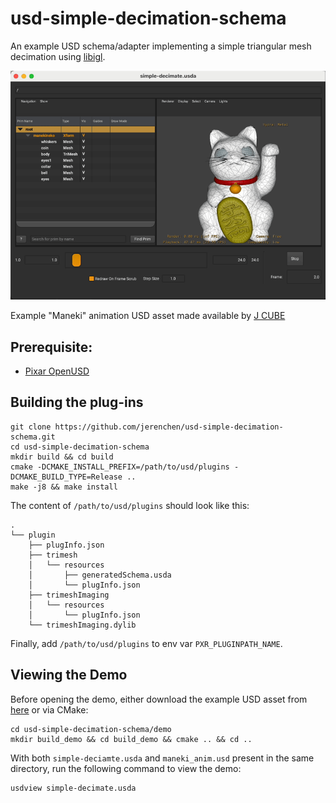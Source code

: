 # usd-simple-decimation-schema
An example USD schema/adapter implementing a simple triangular mesh decimation using [libigl](https://github.com/libigl/libigl).

![demo](demo/decimate.gif)

Example "Maneki" animation USD asset made available by [J CUBE](https://j-cube.jp/solutions/multiverse/assets/)

## Prerequisite:
* [Pixar OpenUSD](https://github.com/PixarAnimationStudios/OpenUSD)

## Building the plug-ins
```shell
git clone https://github.com/jerenchen/usd-simple-decimation-schema.git
cd usd-simple-decimation-schema
mkdir build && cd build
cmake -DCMAKE_INSTALL_PREFIX=/path/to/usd/plugins -DCMAKE_BUILD_TYPE=Release ..
make -j8 && make install
```
The content of `/path/to/usd/plugins` should look like this:
```shell
.
└── plugin
    ├── plugInfo.json
    ├── trimesh
    │   └── resources
    │       ├── generatedSchema.usda
    │       └── plugInfo.json
    ├── trimeshImaging
    │   └── resources
    │       └── plugInfo.json
    └── trimeshImaging.dylib
```
Finally, add `/path/to/usd/plugins` to env var `PXR_PLUGINPATH_NAME`.

## Viewing the Demo
Before opening the demo, either download the example USD asset from [here](https://j-cube.jp/solutions/multiverse/assets/) or via CMake:
```shell
cd usd-simple-decimation-schema/demo
mkdir build_demo && cd build_demo && cmake .. && cd ..
```
With both `simple-deciamte.usda` and `maneki_anim.usd` present in the same directory, run the following command to view the demo:
```shell
usdview simple-decimate.usda
```
